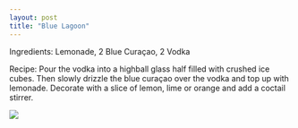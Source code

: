 ```yaml
---
layout: post
title: "Blue Lagoon"
---
```


Ingredients: Lemonade, 2 Blue Curaçao, 2 Vodka

Recipe: Pour the vodka into a highball glass half filled with crushed ice cubes. Then slowly drizzle the blue curaçao over the vodka and top up with lemonade. Decorate with a slice of lemon, lime or orange and add a coctail stirrer.

<img src="https://www.islands.com/sites/islands.com/files/styles/500_1x_/public/images/2015/04/shutterstock_56499604.jpg?itok=zpsIElli">
